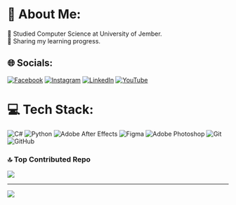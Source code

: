 # 💫 About Me:
🔭 Studied Computer Science at University of Jember.<br>🤝 Sharing my learning progress.


## 🌐 Socials:
[![Facebook](https://img.shields.io/badge/Facebook-%231877F2.svg?logo=Facebook&logoColor=white)](https://facebook.com/Kinoshye) [![Instagram](https://img.shields.io/badge/Instagram-%23E4405F.svg?logo=Instagram&logoColor=white)](https://instagram.com/adtyadw.if/) [![LinkedIn](https://img.shields.io/badge/LinkedIn-%230077B5.svg?logo=linkedin&logoColor=white)](https://linkedin.com/in/adtyadwif) [![YouTube](https://img.shields.io/badge/YouTube-%23FF0000.svg?logo=YouTube&logoColor=white)](https://youtube.com/@delioncavalier) 

# 💻 Tech Stack:
![C#](https://img.shields.io/badge/c%23-%23239120.svg?style=for-the-badge&logo=csharp&logoColor=white) ![Python](https://img.shields.io/badge/python-3670A0?style=for-the-badge&logo=python&logoColor=ffdd54) ![Adobe After Effects](https://img.shields.io/badge/Adobe%20After%20Effects-9999FF.svg?style=for-the-badge&logo=Adobe%20After%20Effects&logoColor=white) ![Figma](https://img.shields.io/badge/figma-%23F24E1E.svg?style=for-the-badge&logo=figma&logoColor=white) ![Adobe Photoshop](https://img.shields.io/badge/adobe%20photoshop-%2331A8FF.svg?style=for-the-badge&logo=adobe%20photoshop&logoColor=white) ![Git](https://img.shields.io/badge/git-%23F05033.svg?style=for-the-badge&logo=git&logoColor=white) ![GitHub](https://img.shields.io/badge/github-%23121011.svg?style=for-the-badge&logo=github&logoColor=white)


### 🔝 Top Contributed Repo
![](https://github-contributor-stats.vercel.app/api?username=delissesu&limit=5&theme=dark&combine_all_yearly_contributions=true)

---
[![](https://visitcount.itsvg.in/api?id=delissesu&icon=0&color=0)](https://visitcount.itsvg.in)

<!-- Proudly created with GPRM ( https://gprm.itsvg.in ) -->
